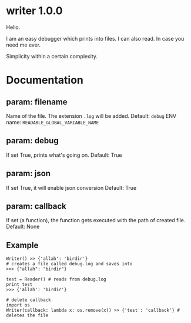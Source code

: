 # writer 1.0.0

Hello.

I am an easy debugger which prints into files. I can also read. In case you need me ever.

Simplicity within a certain complexity.

# Documentation

## param: filename

Name of the file. The extension `.log` will be added. 
Default: `debug`
ENV name: `READABLE_GLOBAL_VARIABLE_NAME`

## param: debug

If set True, prints what's going on.
Default: True

## param: json

If set True, it will enable json conversion
Default: True

## param: callback

If set (a function), the function gets executed with the path of created file.
Default: None


## Example

```code=python
Writer() >> {'allah': 'birdir'}
# creates a file called debug.log and saves into
>>> {"allah": "birdir"}

test = Reader() # reads from debug.log
print test
>>> {'allah': 'birdir'}

# delete callback
import os
Writer(callback: lambda x: os.remove(x)) >> {'test': 'callback'} # deletes the file
```
